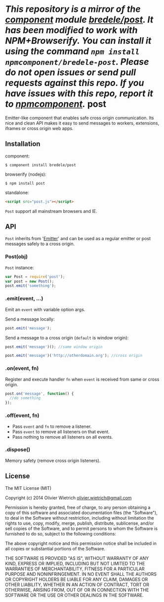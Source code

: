 *This repository is a mirror of the [component](http://component.io) module [bredele/post](http://github.com/bredele/post). It has been modified to work with NPM+Browserify. You can install it using the command `npm install npmcomponent/bredele-post`. Please do not open issues or send pull requests against this repo. If you have issues with this repo, report it to [npmcomponent](https://github.com/airportyh/npmcomponent).*
post
====

Emitter-like component that enables safe cross origin communication. Its nice and clean API makes it easy to send messages to workers, extensions, iframes or cross origin web apps.

## Installation

component:

    $ component install bredele/post

browserify (nodejs):

    $ npm install post

standalone:

```html
<script src="post.js"></script>
```

`Post` support all mainstream browsers and IE.

## API

`Post` inherits from '[Emitter](http://github.com/component/emitter)' and can be used as a regular 
emitter or post messages safely to a cross origin.

### Post(obj)

  `Post` instance:

```js
var Post = require('post');
var post = new Post();
post.emit('something');
```

### .emit(event, ...)

   Emit an `event` with variable option args.

Send a message locally:

```js
post.emit('message');
```

Send a message to a cross origin (`default` is window origin):

```js
post.emit('message')(); //same window origin

post.emit('message')('http://otherdomain.org'); //cross origin
```

### .on(event, fn)

   Register and execute handler `fn` when `event` is received 
   from same or cross origin.

```js
post.on('message', function() {
  //do something
});
```

### .off(event, fn)

  * Pass `event` and `fn` to remove a listener.
  * Pass `event` to remove all listeners on that event.
  * Pass nothing to remove all listeners on all events.


### .dispose()

  Memory safety (remove cross origin listeners).


## License

The MIT License (MIT)

Copyright (c) 2014 Olivier Wietrich <olivier.wietrich@gmail.com>

Permission is hereby granted, free of charge, to any person obtaining a copy of this software and associated documentation files (the "Software"), to deal in the Software without restriction, including without limitation the rights to use, copy, modify, merge, publish, distribute, sublicense, and/or sell copies of the Software, and to permit persons to whom the Software is furnished to do so, subject to the following conditions:

The above copyright notice and this permission notice shall be included in all copies or substantial portions of the Software.

THE SOFTWARE IS PROVIDED "AS IS", WITHOUT WARRANTY OF ANY KIND, EXPRESS OR IMPLIED, INCLUDING BUT NOT LIMITED TO THE WARRANTIES OF MERCHANTABILITY, FITNESS FOR A PARTICULAR PURPOSE AND NONINFRINGEMENT. IN NO EVENT SHALL THE AUTHORS OR COPYRIGHT HOLDERS BE LIABLE FOR ANY CLAIM, DAMAGES OR OTHER LIABILITY, WHETHER IN AN ACTION OF CONTRACT, TORT OR OTHERWISE, ARISING FROM, OUT OF OR IN CONNECTION WITH THE SOFTWARE OR THE USE OR OTHER DEALINGS IN THE SOFTWARE.

